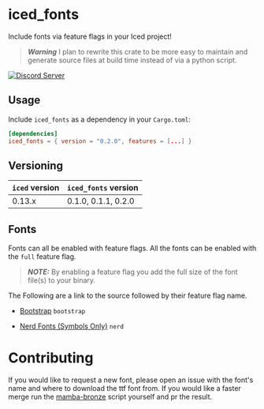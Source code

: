 # iced_fonts
Include fonts via feature flags in your Iced project!

> **_Warning_** I plan to rewrite this crate to be more easy to maintain and generate source files at build time instead of via a python script. 

[![Discord Server](https://img.shields.io/discord/628993209984614400?label=&labelColor=6A7EC2&logo=discord&logoColor=ffffff&color=7389D8)](https://discord.gg/3xZJ65GAhd)

## Usage

Include `iced_fonts` as a dependency in your `Cargo.toml`:
```toml
[dependencies]
iced_fonts = { version = "0.2.0", features = [...] }
```

## Versioning

| `iced` version | `iced_fonts` version |
| -------------- | ---------------------|
| 0.13.x         | 0.1.0, 0.1.1, 0.2.0  |

## Fonts
Fonts can all be enabled with feature flags. All the fonts can be enabled with the `full` feature flag. 

> **_NOTE:_**  By enabling a feature flag you add the full size of the font file(s) to your binary.

The Following are a link to the source followed by their feature flag name.
* [Bootstrap](https://icons.getbootstrap.com) `bootstrap`

* [Nerd Fonts (Symbols Only)](https://www.nerdfonts.com/) `nerd`

# Contributing
If you would like to request a new font, please open an issue with the font's name and where to download the ttf font from. If you would like a faster merge run the [mamba-bronze](https://github.com/Redhawk18/mamba-bronze) script yourself and pr the result.
